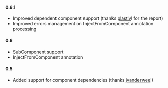 #### 0.6.1
- Improved dependent component support (thanks [plastiv](https://github.com/plastiv)! for the report)
- Improved errors management on InjectFromComponent annotation processing

#### 0.6
- SubComponent support
- InjectFromComponent annotation

#### 0.5
- Added support for component dependencies (thanks [jvanderwee](https://github.com/jvanderwee)!)